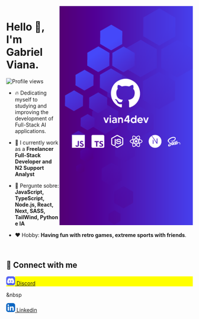<img align="right" height="590em" src="./.github/vian4dev-card.png"/>
<h1 align="left">Hello 👋, I'm Gabriel Viana.</h1>
<p align="left"> <img src="https://komarev.com/ghpvc/?username=vian4dev&color=green" alt="Profile views" /> </p>

- 🔥 Dedicating myself to studying and improving the development of Full-Stack AI applications.

- 🔭 I currently work as a **Freelancer Full-Stack Developer and N2 Support Analyst**

- 💬 Pergunte sobre: **JavaScript, TypeScript, Node.js, React, Next, SASS, TailWind, Python e IA**

- ❤️ Hobby: **Having fun with retro games, extreme sports with friends**.

<br/>

## 🔖 Connect with me

<p align="left" style="background:yellow">

<a href="https://discordapp.com/channels/1393623119079538931/1393623119570141216" target="_blank">
  <img src="https://raw.githubusercontent.com/tandpfun/skill-icons/65dea6c4eaca7da319e552c09f4cf5a9a8dab2c8/icons/Discord.svg" width="24" alt="Discord"/>  
  Discord
</a>

&nbsp

<a href="http://linkedin.com/in/vianadev" target="_blank">
  <img src="https://raw.githubusercontent.com/tandpfun/skill-icons/65dea6c4eaca7da319e552c09f4cf5a9a8dab2c8/icons/LinkedIn.svg" width="24" alt="Linkedin"/> 
  Linkedin
</a>

</p>
